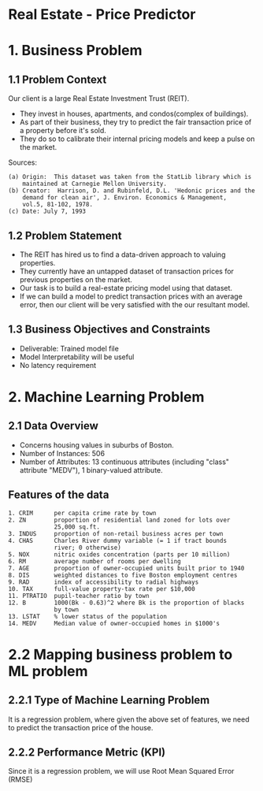 
# Real Estate - Price Predictor

# 1. Business Problem

## 1.1 Problem Context
Our client is a large Real Estate Investment Trust (REIT).

* They invest in houses, apartments, and condos(complex of buildings).
* As part of their business, they try to predict the fair transaction price of a property before it's sold.
* They do so to calibrate their internal pricing models and keep a pulse on the market.

Sources: 


    (a) Origin:  This dataset was taken from the StatLib library which is
        maintained at Carnegie Mellon University.
    (b) Creator:  Harrison, D. and Rubinfeld, D.L. 'Hedonic prices and the 
        demand for clean air', J. Environ. Economics & Management,
        vol.5, 81-102, 1978.
    (c) Date: July 7, 1993

## 1.2 Problem Statement

* The REIT has hired us to find a data-driven approach to valuing properties.
* They currently have an untapped dataset of transaction prices for previous properties on the market.
* Our task is to build a real-estate pricing model using that dataset.
* If we can build a model to predict transaction prices with an average error, then our client will be very satisfied with the our resultant model.

## 1.3 Business Objectives and Constraints

* Deliverable: Trained model file
* Model Interpretability will be useful
* No latency requirement

# 2. Machine Learning Problem

## 2.1 Data Overview

* Concerns housing values in suburbs of Boston.
* Number of Instances: 506
* Number of Attributes: 13 continuous attributes (including "class"
                      attribute "MEDV"), 1 binary-valued attribute.

## Features of the data


    1. CRIM      per capita crime rate by town
    2. ZN        proportion of residential land zoned for lots over 
                 25,000 sq.ft.
    3. INDUS     proportion of non-retail business acres per town
    4. CHAS      Charles River dummy variable (= 1 if tract bounds 
                 river; 0 otherwise)
    5. NOX       nitric oxides concentration (parts per 10 million)
    6. RM        average number of rooms per dwelling
    7. AGE       proportion of owner-occupied units built prior to 1940
    8. DIS       weighted distances to five Boston employment centres
    9. RAD       index of accessibility to radial highways
    10. TAX      full-value property-tax rate per $10,000
    11. PTRATIO  pupil-teacher ratio by town
    12. B        1000(Bk - 0.63)^2 where Bk is the proportion of blacks 
                 by town
    13. LSTAT    % lower status of the population
    14. MEDV     Median value of owner-occupied homes in $1000's


# 2.2 Mapping business problem to ML problem
##  2.2.1 Type of Machine Learning Problem

It is a regression problem, where given the above set of features, we need to predict the transaction price of the house.

## 2.2.2 Performance Metric (KPI)
Since it is a regression problem, we will use Root Mean Squared Error (RMSE)